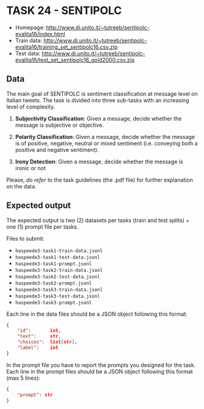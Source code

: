 # TASK 24 - SENTIPOLC
- Homepage: http://www.di.unito.it/~tutreeb/sentipolc-evalita16/index.html
- Train data: http://www.di.unito.it/~tutreeb/sentipolc-evalita16/training_set_sentipolc16.csv.zip
- Test data: http://www.di.unito.it/~tutreeb/sentipolc-evalita16/test_set_sentipolc16_gold2000.csv.zip
## Data
The main goal of SENTIPOLC is sentiment classification at message level on Italian tweets. 
The task is divided into three sub-tasks with an increasing level of complexity. 

1. **Subjectivity Classification**: Given a message, decide whether the message is subjective or objective.

2. **Polarity Classification**: Given a message, decide whether the message is of positive, negative, neutral or mixed sentiment (i.e. conveying both a positive and negative sentiment).

3. **Irony Detection**: Given a message, decide whether the message is ironic or not

Please, *do refer* to the task guidelines (the .pdf file) for further explanation on the data.

## Expected output
The expected output is two (2) datasets per tasks (train and test splits) + one (1) prompt file per tasks.

Files to submit: 
- `haspeede3-task1-train-data.jsonl`
- `haspeede3-task1-test-data.jsonl`
- `haspeede3-task1-prompt.jsonl`
- `haspeede3-task2-train-data.jsonl`
- `haspeede3-task2-test-data.jsonl`
- `haspeede3-task2-prompt.jsonl`
- `haspeede3-task3-train-data.jsonl`
- `haspeede3-task3-test-data.jsonl`
- `haspeede3-task3-prompt.jsonl`

Each line in the data files should be a JSON object following this format:
```JSON
{
    "id":       int,
    "text":     str,
    "choices":  list[str],
    "label":    int
}
```

In the prompt file you have to report the prompts you designed for the task.  
Each line in the prompt files should be a JSON object following this format (max 5 lines):
```JSON
{
    "prompt": str
}
```
